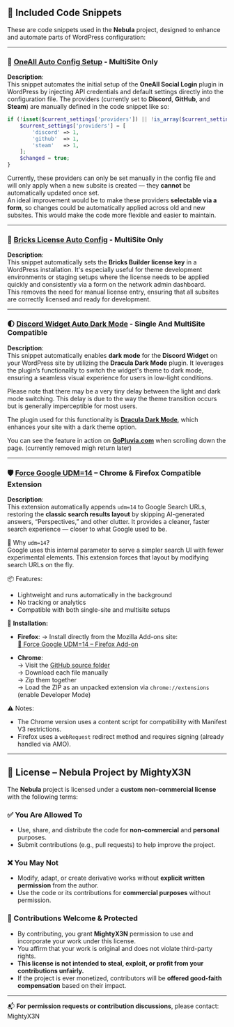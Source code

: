 
## 🔗 Included Code Snippets

These are code snippets used in the **Nebula** project, designed to enhance and automate parts of WordPress configuration:

---

### 🔐 [OneAll Auto Config Setup](https://github.com/MightyX3N/Nebula/blob/main/OneAll%20Auto%20Config%20Setup/code_snippet.txt) - MultiSite Only

**Description**:  
This snippet automates the initial setup of the **OneAll Social Login** plugin in WordPress by injecting API credentials and default settings directly into the configuration file. The providers (currently set to **Discord**, **GitHub**, and **Steam**) are manually defined in the code snippet like so:

```php
if (!isset($current_settings['providers']) || !is_array($current_settings['providers'])) {
    $current_settings['providers'] = [
        'discord' => 1,
        'github'  => 1,
        'steam'   => 1,
    ];
    $changed = true;
}
```

Currently, these providers can only be set manually in the config file and will only apply when a new subsite is created — they **cannot** be automatically updated once set.  
An ideal improvement would be to make these providers **selectable via a form**, so changes could be automatically applied across old and new subsites. This would make the code more flexible and easier to maintain.

---

### 🔑 [Bricks License Auto Config](https://github.com/MightyX3N/Nebula/blob/main/Bricks%20License%20Auto%20Config/code_snippet.txt) - MultiSite Only

**Description**:  
This snippet automatically sets the **Bricks Builder license key** in a WordPress installation. It's especially useful for theme development environments or staging setups where the license needs to be applied quickly and consistently via a form on the network admin dashboard.  
This removes the need for manual license entry, ensuring that all subsites are correctly licensed and ready for development.


---

### 🌓 [Discord Widget Auto Dark Mode](https://github.com/MightyX3N/Nebula/blob/main/Discord%20Widget%20Dark%20Mode/code_snippet.txt) - Single And MultiSite Compatible

**Description**:  
This snippet automatically enables **dark mode** for the **Discord Widget** on your WordPress site by utilizing the **Dracula Dark Mode** plugin. It leverages the plugin’s functionality to switch the widget's theme to dark mode, ensuring a seamless visual experience for users in low-light conditions.

Please note that there may be a very tiny delay between the light and dark mode switching. This delay is due to the way the theme transition occurs but is generally imperceptible for most users.

The plugin used for this functionality is **[Dracula Dark Mode](https://wordpress.org/plugins/dracula-dark-mode/)**, which enhances your site with a dark theme option.

You can see the feature in action on [**GoPluvia.com**](https://gopluvia.com) when scrolling down the page. (currently removed migh return later)

---

### 🛡️ [Force Google UDM=14](https://github.com/MightyX3N/Nebula/tree/main/Force%20Google%20UDM%3D14) – Chrome & Firefox Compatible Extension

**Description**:  
This extension automatically appends `udm=14` to Google Search URLs, restoring the **classic search results layout** by skipping AI-generated answers, “Perspectives,” and other clutter. It provides a cleaner, faster search experience — closer to what Google used to be.

🧠 Why `udm=14`?  
Google uses this internal parameter to serve a simpler search UI with fewer experimental elements. This extension forces that layout by modifying search URLs on the fly.

📦 Features:
- Lightweight and runs automatically in the background
- No tracking or analytics
- Compatible with both single-site and multisite setups

🧩 **Installation:**
- **Firefox**:
  → Install directly from the Mozilla Add-ons site:  
  [🦊 Force Google UDM=14 – Firefox Add-on](https://addons.mozilla.org/en-US/firefox/addon/force-google-udm-14/)

- **Chrome**:  
  → Visit the [GitHub source folder](https://github.com/MightyX3N/Nebula/tree/main/Force%20Google%20UDM%3D14)  
  → Download each file manually  
  → Zip them together  
  → Load the ZIP as an unpacked extension via `chrome://extensions` (enable Developer Mode)

⚠️ Notes:
- The Chrome version uses a content script for compatibility with Manifest V3 restrictions.
- Firefox uses a `webRequest` redirect method and requires signing (already handled via AMO).

---

## 📄 License – Nebula Project by MightyX3N

The **Nebula** project is licensed under a **custom non-commercial license** with the following terms:

### ✅ You Are Allowed To
- Use, share, and distribute the code for **non-commercial** and **personal** purposes.
- Submit contributions (e.g., pull requests) to help improve the project.

### ❌ You May Not
- Modify, adapt, or create derivative works without **explicit written permission** from the author.
- Use the code or its contributions for **commercial purposes** without permission.

### 🤝 Contributions Welcome & Protected
- By contributing, you grant **MightyX3N** permission to use and incorporate your work under this license.
- You affirm that your work is original and does not violate third-party rights.
- **This license is not intended to steal, exploit, or profit from your contributions unfairly.**
- If the project is ever monetized, contributors will be **offered good-faith compensation** based on their impact.

---

📬 **For permission requests or contribution discussions**, please contact: MightyX3N
